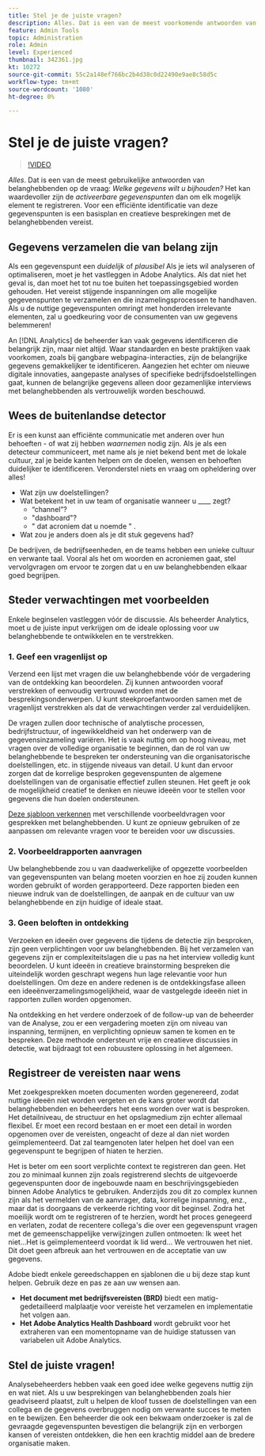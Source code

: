 ```yaml
---
title: Stel je de juiste vragen?
description: Alles. Dat is een van de meest voorkomende antwoorden van belanghebbenden op de vraag - welke gegevens wilt u bijhouden? Het kan waardevoller zijn om de activeerbare gegevenspunten te identificeren en te verzamelen dan om elk mogelijk element te registreren. Voor een efficiënte identificatie van deze gegevenspunten is een basisplan en creatieve besprekingen met de belanghebbenden vereist.
feature: Admin Tools
topic: Administration
role: Admin
level: Experienced
thumbnail: 342361.jpg
kt: 10272
source-git-commit: 55c2a148ef766bc2b4d38c0d22490e9ae8c58d5c
workflow-type: tm+mt
source-wordcount: '1080'
ht-degree: 0%

---
```



# Stel je de juiste vragen?

>[!VIDEO](https://video.tv.adobe.com/v/342361/?quality=12&learn=on)

_Alles_. Dat is een van de meest gebruikelijke antwoorden van belanghebbenden op de vraag: _Welke gegevens wilt u bijhouden?_ Het kan waardevoller zijn de _activeerbare gegevenspunten_ dan om elk mogelijk element te registreren. Voor een efficiënte identificatie van deze gegevenspunten is een basisplan en creatieve besprekingen met de belanghebbenden vereist.

## Gegevens verzamelen die van belang zijn

Als een gegevenspunt een _duidelijk_ of _plausibel_ Als je iets wil analyseren of optimaliseren, moet je het vastleggen in Adobe Analytics. Als dat niet het geval is, dan moet het tot nu toe buiten het toepassingsgebied worden gehouden. Het vereist stijgende inspanningen om alle mogelijke gegevenspunten te verzamelen en die inzamelingsprocessen te handhaven. Als u de nuttige gegevenspunten omringt met honderden irrelevante elementen, zal u goedkeuring voor de consumenten van uw gegevens belemmeren!

An [!DNL Analytics] de beheerder kan vaak gegevens identificeren die belangrijk zijn, maar niet altijd. Waar standaarden en beste praktijken vaak voorkomen, zoals bij gangbare webpagina-interacties, zijn de belangrijke gegevens gemakkelijker te identificeren. Aangezien het echter om nieuwe digitale innovaties, aangepaste analyses of specifieke bedrijfsdoelstellingen gaat, kunnen de belangrijke gegevens alleen door gezamenlijke interviews met belanghebbenden als vertrouwelijk worden beschouwd.

## Wees de buitenlandse detector

Er is een kunst aan efficiënte communicatie met anderen over hun behoeften - of wat zij hebben _waarnemen_ nodig zijn. Als je als een detecteur communiceert, met name als je niet bekend bent met de lokale cultuur, zal je beide kanten helpen om de doelen, wensen en behoeften duidelijker te identificeren. Veronderstel niets en vraag om opheldering over alles!

* Wat zijn uw doelstellingen?
* Wat betekent het in uw team of organisatie wanneer u ____ zegt?
   * “channel”?
   * &quot;dashboard&quot;?
   * &quot; dat acroniem dat u noemde &quot; .
* Wat zou je anders doen als je dit stuk gegevens had?

De bedrijven, de bedrijfseenheden, en de teams hebben een unieke cultuur en verwante taal. Vooral als het om woorden en acroniemen gaat, stel vervolgvragen om ervoor te zorgen dat u en uw belanghebbenden elkaar goed begrijpen.

## Steder verwachtingen met voorbeelden

Enkele beginselen vastleggen vóór de discussie. Als beheerder Analytics, moet u de juiste input verkrijgen om de ideale oplossing voor uw belanghebbende te ontwikkelen en te verstrekken.

### 1. Geef een vragenlijst op

Verzend een lijst met vragen die uw belanghebbende vóór de vergadering van de ontdekking kan beoordelen. Zij kunnen antwoorden vooraf verstrekken of eenvoudig vertrouwd worden met de besprekingsonderwerpen. U kunt steekproefantwoorden samen met de vragenlijst verstrekken als dat de verwachtingen verder zal verduidelijken.

De vragen zullen door technische of analytische processen, bedrijfstructuur, of ingewikkeldheid van het onderwerp van de gegevensinzameling variëren. Het is vaak nuttig om op hoog niveau, met vragen over de volledige organisatie te beginnen, dan de rol van uw belanghebbende te bespreken ter ondersteuning van die organisatorische doelstellingen, etc. in stijgende niveaus van detail. U kunt dan ervoor zorgen dat de korrelige besproken gegevenspunten de algemene doelstellingen van de organisatie effectief zullen steunen. Het geeft je ook de mogelijkheid creatief te denken en nieuwe ideeën voor te stellen voor gegevens die hun doelen ondersteunen.

[Deze sjabloon verkennen](assets/stakeholder-questionnaire.pdf) met verschillende voorbeeldvragen voor gesprekken met belanghebbenden. U kunt ze opnieuw gebruiken of ze aanpassen om relevante vragen voor te bereiden voor uw discussies.

### 2. Voorbeeldrapporten aanvragen

Uw belanghebbende zou u van daadwerkelijke of opgezette voorbeelden van gegevenspunten van belang moeten voorzien en hoe zij zouden kunnen worden gebruikt of worden gerapporteerd. Deze rapporten bieden een nieuwe indruk van de doelstellingen, de aanpak en de cultuur van uw belanghebbende en zijn huidige of ideale staat.

### 3. Geen beloften in ontdekking

Verzoeken en ideeën over gegevens die tijdens de detectie zijn besproken, zijn geen verplichtingen voor uw belanghebbenden. Bij het verzamelen van gegevens zijn er complexiteitslagen die u pas na het interview volledig kunt beoordelen. U kunt ideeën in creatieve brainstorming bespreken die uiteindelijk worden geschrapt wegens hun lage relevantie voor hun doelstellingen. Om deze en andere redenen is de ontdekkingsfase alleen een ideeënverzamelingsmogelijkheid, waar de vastgelegde ideeën niet in rapporten zullen worden opgenomen.

Na ontdekking en het verdere onderzoek of de follow-up van de beheerder van de Analyse, zou er een vergadering moeten zijn om niveau van inspanning, termijnen, en verplichting opnieuw samen te komen en te bespreken. Deze methode ondersteunt vrije en creatieve discussies in detectie, wat bijdraagt tot een robuustere oplossing in het algemeen.

## Registreer de vereisten naar wens

Met zoekgesprekken moeten documenten worden gegenereerd, zodat nuttige ideeën niet worden vergeten en de kans groter wordt dat belanghebbenden en beheerders het eens worden over wat is besproken. Het detailniveau, de structuur en het opslagmedium zijn echter allemaal flexibel. Er moet een record bestaan en er moet een detail in worden opgenomen over de vereisten, ongeacht of deze al dan niet worden geïmplementeerd. Dat zal teamgenoten later helpen het doel van een gegevenspunt te begrijpen of hiaten te herzien.

Het is beter om een soort verplichte context te registreren dan geen. Het zou zo minimaal kunnen zijn zoals registrerend slechts de uitgevoerde gegevenspunten door de ingebouwde naam en beschrijvingsgebieden binnen Adobe Analytics te gebruiken. Anderzijds zou dit zo complex kunnen zijn als het vermelden van de aanvrager, data, korrelige inspanning, enz., maar dat is doorgaans de verkeerde richting voor dit beginsel. Zodra het moeilijk wordt om te registreren of te herzien, wordt het proces genegeerd en verlaten, zodat de recentere collega&#39;s die over een gegevenspunt vragen met de gemeenschappelijke verwijzingen zullen ontmoeten: Ik weet het niet...Het is geïmplementeerd voordat ik lid werd... We vertrouwen het niet. Dit doet geen afbreuk aan het vertrouwen en de acceptatie van uw gegevens.

Adobe biedt enkele gereedschappen en sjablonen die u bij deze stap kunt helpen. Gebruik deze en pas ze aan uw wensen aan.

* **Het document met bedrijfsvereisten (BRD)** biedt een matig-gedetailleerd malplaatje voor vereiste het verzamelen en implementatie het volgen aan.
* **Het Adobe Analytics Health Dashboard** wordt gebruikt voor het extraheren van een momentopname van de huidige statussen van variabelen uit Adobe Analytics.

## Stel de juiste vragen!

Analysebeheerders hebben vaak een goed idee welke gegevens nuttig zijn en wat niet. Als u uw besprekingen van belanghebbenden zoals hier geadviseerd plaatst, zult u helpen de kloof tussen de doelstellingen van een collega en de gegevens overbruggen nodig om verwante succes te meten en te bewijzen. Een beheerder die ook een bekwaam onderzoeker is zal de gevraagde gegevenspunten bevestigen die belangrijk zijn en verborgen kansen of vereisten ontdekken, die hen een krachtig middel aan de bredere organisatie maken.

